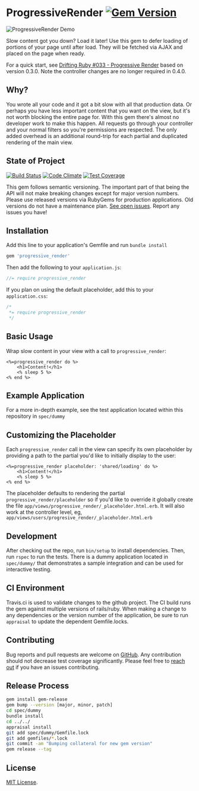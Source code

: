 # ProgressiveRender [![Gem Version](https://badge.fury.io/rb/progressive_render.svg)](http://badge.fury.io/rb/progressive_render) #

![ProgressiveRender Demo](http://i.imgur.com/J9RtbDc.gif) 

Slow content got you down? Load it later! Use this gem to defer loading of portions of your page until after load. They will be fetched via AJAX and placed on the page when ready.

For a quick start, see [Drifting Ruby #033 - Progressive Render](https://www.driftingruby.com/episodes/progressive-render) based on version 0.3.0. Note the controller changes are no longer required in 0.4.0.

## Why? ##
You wrote all your code and it got a bit slow with all that production data. Or perhaps you have less important content that you want on the view, but it's not worth blocking the entire page for. With this gem there's almost no developer work to make this happen. All requests go through your controller and your normal filters so you're permissions are respected. The only added overhead is an additional round-trip for each partial and duplicated rendering of the main view. 

## State of Project ##
[![Build Status](https://travis-ci.org/johnsonj/progressive_render.svg?branch=master)](https://travis-ci.org/johnsonj/progressive_render) [![Code Climate](https://codeclimate.com/github/johnsonj/progressive_load/badges/gpa.svg)](https://codeclimate.com/github/johnsonj/progressive_load) [![Test Coverage](https://codeclimate.com/github/johnsonj/progressive_load/badges/coverage.svg)](https://codeclimate.com/github/johnsonj/progressive_load/coverage)

This gem follows semantic versioning. The important part of that being the API will not make breaking changes except for major version numbers. Please use released versions via RubyGems for production applications. Old versions do not have a maintenance plan. [See open issues](https://github.com/johnsonj/progressive_render/issues). Report any issues you have!

## Installation ##

Add this line to your application's Gemfile and run `bundle install`

```ruby
gem 'progressive_render'
```

Then add the following to your `application.js`:

```javascript
//= require progressive_render
```

If you plan on using the default placeholder, add this to your `application.css`:

```css
/*
 *= require progressive_render
 */
```
## Basic Usage ##

Wrap slow content in your view with a call to `progressive_render`:

```erb
<%=progressive_render do %>
	<h1>Content!</h1>
	<% sleep 5 %>
<% end %>
```

## Example Application ##

For a more in-depth example, see the test application located within this repository in `spec/dummy`

## Customizing the Placeholder ##

Each `progressive_render` call in the view can specify its own placeholder by providing a path to the partial you'd like to initially display to the user:

```erb
<%=progressive_render placeholder: 'shared/loading' do %>
	<h1>Content!</h1>
	<% sleep 5 %>
<% end %>
```

The placeholder defaults to rendering the partial `progressive_render/placeholder` so if you'd like to override it globally create the file `app/views/progressive_render/_placeholder.html.erb`. It will also work at the controller level, eg, `app/views/users/progresive_render/_placeholder.html.erb`

## Development ##

After checking out the repo, run `bin/setup` to install dependencies. Then, run `rspec` to run the tests. There is a dummy application located in `spec/dummy/` that demonstrates a sample integration and can be used for interactive testing.

## CI Environment ##

Travis.ci is used to validate changes to the github project. The CI build runs the gem against multiple versions of rails/ruby. When making a change to any dependencies or the version number of the application, be sure to run `appraisal` to update the dependent Gemfile.locks.

## Contributing ##

Bug reports and pull requests are welcome on [GitHub](https://github.com/johnsonj/progressive_render). Any contribution should not decrease test coverage significantly. Please feel free to [reach out](johnsonjeff@gmail.com) if you have an issues contributing.

## Release Process ##

```bash
gem install gem-release
gem bump --version [major, minor, patch]
cd spec/dummy
bundle install
cd ../../
appraisal install
git add spec/dummy/Gemfile.lock
git add gemfiles/*.lock
git commit -am "Bumping collateral for new gem version"
gem release --tag
```

## License ##

[MIT License](http://opensource.org/licenses/MIT).
